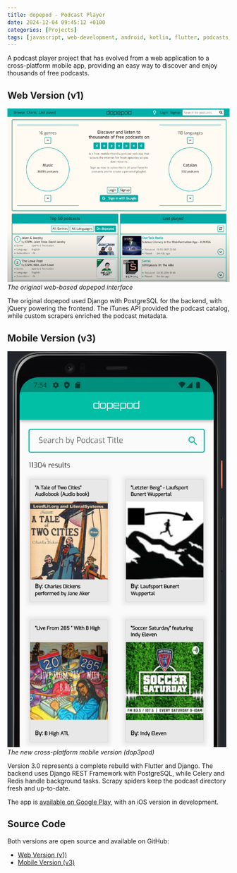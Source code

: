 ```yaml
---
title: dopepod - Podcast Player
date: 2024-12-04 09:45:12 +0100
categories: [Projects]
tags: [javascript, web-development, android, kotlin, flutter, podcasts, django, python]
---
```


A podcast player project that has evolved from a web application to a cross-platform mobile app, providing an easy way to discover and enjoy thousands of free podcasts.

## Web Version (v1)

![dopepod Web Version](/assets/img/projects/dopepod.png)
_The original web-based dopepod interface_

The original dopepod used Django with PostgreSQL for the backend, with jQuery powering the frontend. The iTunes API provided the podcast catalog, while custom scrapers enriched the podcast metadata.

## Mobile Version (v3)

![dopepod Mobile Version](/assets/img/projects/dop3pod.png)
_The new cross-platform mobile version (dop3pod)_

Version 3.0 represents a complete rebuild with Flutter and Django. The backend uses Django REST Framework with PostgreSQL, while Celery and Redis handle background tasks. Scrapy spiders keep the podcast directory fresh and up-to-date.

The app is [available on Google Play](https://play.google.com/store/apps/details?id=com.cyanidesayonara.dopepod), with an iOS version in development.

## Source Code

Both versions are open source and available on GitHub:
- [Web Version (v1)](https://github.com/cyanidesayonara/dopepod)
- [Mobile Version (v3)](https://github.com/cyanidesayonara/dop3pod)
